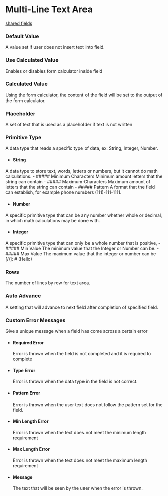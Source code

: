 # Multi-Line Text Area

[shared fields](/shared-inspector-components.md ':include')

### Default Value
A value set if user does not insert text into field.
### Use Calculated Value
Enables or disables form calculator inside field
### Calculated Value
Using the form calculator, the content of the field will be set to the output of the form calculator.
### Placeholder
A set of text that is used as a placeholder if text is not written
### Primitive Type
A data type that reads a specific type of data, ex: String, Integer, Number.
- #### String
A data type to store text, words, letters or numbers, but it cannot do math calculations.
	- ##### Minimum Characters
		Minimum amount letters that the string can contain
	- ##### Maximum Characters
		Maximum amount of letters that the string can contain 
	- ##### Pattern
		A format that the field can establish, for example phone numbers (111)-111-1111.
		
- #### Number
A specific primitive type that can be any number whether whole or decimal, in which math calculations may be done with.
- #### Integer
A specific primitive type that can only be a whole number that is positive, 
	- ##### Min Value
	The minimum value that the Integer or Number can be.
	- ##### Max Value
	The maximum value that the integer or number can be
[//]: # (Hello)
### Rows
The number of lines by row for text area.
### Auto Advance
A setting that will advance to next field after completion of specified field.
### Custom Error Messages
Give a unique message when a field has come across a certain error
- #### Required Error
	Error is thrown when the field is not completed and it is required to complete
- #### Type Error
	Error is thrown when the data type in the field is not correct.
- #### Pattern Error
	Error is thrown when the user text does not follow the pattern set for the field.
- #### Min Length Error
	Error is thrown when the text does not meet the minimum length requirement
- #### Max Length Error
	Error is thrown when the text does not meet the maximum length requirement
- #### Message
	The text that will be seen by the user when the error is thrown.
